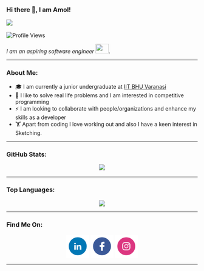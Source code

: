 ### Hi there 👋, I am Amol!

<img src="https://img.shields.io/github/followers/AmolSamota?style=social"/>

![Profile Views](https://gpvc.arturio.dev/AmolSamota)

<p>
 <i>
    I am an aspiring software engineer <img src="https://raw.githubusercontent.com/TheDudeThatCode/TheDudeThatCode/master/Assets/Developer.gif" width=35 height=25>.
 </i>
</p>

---

### About Me:

- 🎓 I am currently a junior undergraduate at <a href="https://www.iitbhu.ac.in/"> IIT BHU Varanasi </a>
- 👨‍ I like to solve real life problems and I am interested in competitive programming
- ⚡ I am looking to collaborate with people/organizations and enhance my skills as a developer
- 🏋 Apart from coding I love working out and also I have a keen interest in Sketching.

---
<!-- <p align="center">
  <a href="https://github.com/karthikeysaxena2507">
    <img src="https://github-readme-stats.vercel.app/api?username=karthikeysaxena2507&show_icons=true&hide=issues&theme=radical"/>
  </a>
</p> -->
### GitHub Stats:
<p align="center">
  <a href="https://github.com/AmolSamota">
    <img src="https://github-readme-stats.vercel.app/api?username=AmolSamota&show_icons=true&hide=issues&theme=radical"/>
  </a>
</p>

---

### Top Languages: 
<p align="center">
  <a href="https://github.com/AmolSamota">
    <img src="https://github-readme-stats.vercel.app/api/top-langs/?username=AmolSamota&theme=radical" align="center" />
  </a>
</p>

---

### Find Me On:
<p align="center">
 <a href="https://www.linkedin.com/in/amol-samota-070b38178/"><img src="https://github.com/aritraroy/social-icons/blob/master/linkedin-icon.png?raw=true" width="60"></a>
<a href="https://www.facebook.com/amol.samota"><img src="https://github.com/aritraroy/social-icons/blob/master/facebook-icon.png?raw=true" width="60"></a>
<a href="https://www.instagram.com/amol.samota/"><img src="https://github.com/aritraroy/social-icons/blob/master/instagram-icon.png?raw=true" width="60"></a>
</p>

---

<!-- ### My Portfolio: [Amol Samota](https://amolsamota.netlify.app/) -->
<!-- ### My Codeforces Profile: [amol.samota](https://codeforces.com/profile/amol.samota) -->

